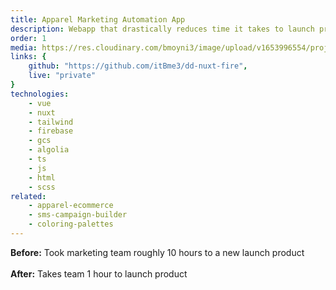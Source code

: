 ```yaml
---
title: Apparel Marketing Automation App
description: Webapp that drastically reduces time it takes to launch products & create marketing assets.
order: 1
media: https://res.cloudinary.com/bmoyni3/image/upload/v1653996554/projects/dd-marketing-icon_gwhrae.png
links: {
	github: "https://github.com/itBme3/dd-nuxt-fire",
	live: "private"
}
technologies: 
    - vue
    - nuxt
    - tailwind
    - firebase
    - gcs
    - algolia
    - ts
    - js
    - html
    - scss
related:
    - apparel-ecommerce
    - sms-campaign-builder
    - coloring-palettes
---
```


<strong>Before:</strong> Took marketing team roughly 10 hours to a new launch product<br><br>
<strong>After:</strong> Takes team 1 hour to launch product
